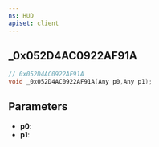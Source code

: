```yaml
---
ns: HUD
apiset: client
---
```

## _0x052D4AC0922AF91A

```c
// 0x052D4AC0922AF91A
void _0x052D4AC0922AF91A(Any p0,Any p1);
```


## Parameters
* **p0**:
* **p1**: